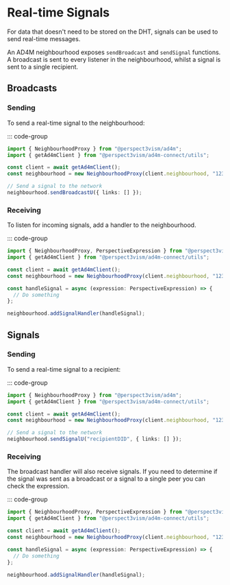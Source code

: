 # Real-time Signals

For data that doesn't need to be stored on the DHT, signals can be used to send real-time messages.

An AD4M neighbourhood exposes `sendBroadcast` and `sendSignal` functions. A broadcast is sent to every listener in the neighbourhood, whilst a signal is sent to a single recipient.

## Broadcasts

### Sending

To send a real-time signal to the neighbourhood:

::: code-group

```typescript
import { NeighbourhoodProxy } from "@perspect3vism/ad4m";
import { getAd4mClient } from "@perspect3vism/ad4m-connect/utils";

const client = await getAd4mClient();
const neighbourhood = new NeighbourhoodProxy(client.neighbourhood, "1234");

// Send a signal to the network
neighbourhood.sendBroadcastU({ links: [] });
```

### Receiving

To listen for incoming signals, add a handler to the neighbourhood.

::: code-group

```typescript
import { NeighbourhoodProxy, PerspectiveExpression } from "@perspect3vism/ad4m";
import { getAd4mClient } from "@perspect3vism/ad4m-connect/utils";

const client = await getAd4mClient();
const neighbourhood = new NeighbourhoodProxy(client.neighbourhood, "1234");

const handleSignal = async (expression: PerspectiveExpression) => {
  // Do something
};

neighbourhood.addSignalHandler(handleSignal);
```

## Signals

### Sending

To send a real-time signal to a recipient:

::: code-group

```typescript
import { NeighbourhoodProxy } from "@perspect3vism/ad4m";
import { getAd4mClient } from "@perspect3vism/ad4m-connect/utils";

const client = await getAd4mClient();
const neighbourhood = new NeighbourhoodProxy(client.neighbourhood, "1234");

// Send a signal to the network
neighbourhood.sendSignalU("recipientDID", { links: [] });
```

### Receiving

The broadcast handler will also receive signals. If you need to determine if the signal was sent as a broadcast or a signal to a single peer you can check the expression.

::: code-group

```typescript
import { NeighbourhoodProxy, PerspectiveExpression } from "@perspect3vism/ad4m";
import { getAd4mClient } from "@perspect3vism/ad4m-connect/utils";

const client = await getAd4mClient();
const neighbourhood = new NeighbourhoodProxy(client.neighbourhood, "1234");

const handleSignal = async (expression: PerspectiveExpression) => {
  // Do something
};

neighbourhood.addSignalHandler(handleSignal);
```
